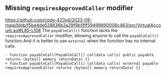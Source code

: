   ## Missing `requiresApprovedCaller` modifier
https://github.com/code-423n4/2023-09-maia/blob/f5ba4de628836b2a29f9b5fff59499690008c463/src/VirtualAccount.sol#L85-L108
The `payableCall()` function lacks the `requiresApprovedCaller` modifier, allowing anyone to call the `payableCall()` function.And it is better to use `external` when the function has no internal calls.

    - function payableCall(PayableCall[] calldata calls) public payable returns (bytes[] memory returnData) {}
    + function payableCall(PayableCall[] calldata calls) external payable requiresApprovedCaller returns (bytes[] memory returnData) {}